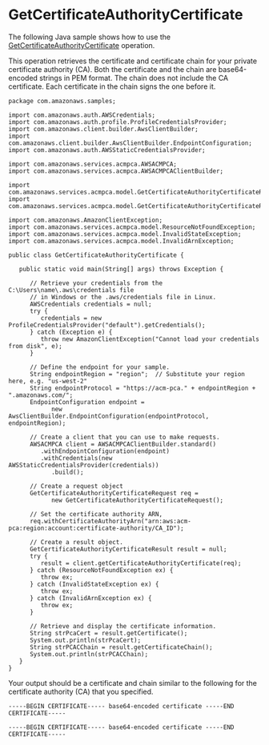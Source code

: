 # GetCertificateAuthorityCertificate<a name="JavaApi-GetCACertificate"></a>

The following Java sample shows how to use the [GetCertificateAuthorityCertificate](https://docs.aws.amazon.com/acm-pca/latest/APIReference/API_GetCertificateAuthorityCertificate.html) operation\.

This operation retrieves the certificate and certificate chain for your private certificate authority \(CA\)\. Both the certificate and the chain are base64\-encoded strings in PEM format\. The chain does not include the CA certificate\. Each certificate in the chain signs the one before it\.

```
package com.amazonaws.samples;

import com.amazonaws.auth.AWSCredentials;
import com.amazonaws.auth.profile.ProfileCredentialsProvider;
import com.amazonaws.client.builder.AwsClientBuilder;
import com.amazonaws.client.builder.AwsClientBuilder.EndpointConfiguration;
import com.amazonaws.auth.AWSStaticCredentialsProvider;

import com.amazonaws.services.acmpca.AWSACMPCA;
import com.amazonaws.services.acmpca.AWSACMPCAClientBuilder;

import com.amazonaws.services.acmpca.model.GetCertificateAuthorityCertificateRequest;
import com.amazonaws.services.acmpca.model.GetCertificateAuthorityCertificateResult;

import com.amazonaws.AmazonClientException;
import com.amazonaws.services.acmpca.model.ResourceNotFoundException;
import com.amazonaws.services.acmpca.model.InvalidStateException;
import com.amazonaws.services.acmpca.model.InvalidArnException;

public class GetCertificateAuthorityCertificate {

   public static void main(String[] args) throws Exception {

      // Retrieve your credentials from the C:\Users\name\.aws\credentials file
      // in Windows or the .aws/credentials file in Linux.
      AWSCredentials credentials = null;
      try {
         credentials = new ProfileCredentialsProvider("default").getCredentials();
      } catch (Exception e) {
         throw new AmazonClientException("Cannot load your credentials from disk", e);
      }

      // Define the endpoint for your sample.
      String endpointRegion = "region";  // Substitute your region here, e.g. "us-west-2"
      String endpointProtocol = "https://acm-pca." + endpointRegion + ".amazonaws.com/";
      EndpointConfiguration endpoint =
            new AwsClientBuilder.EndpointConfiguration(endpointProtocol, endpointRegion);

      // Create a client that you can use to make requests.
      AWSACMPCA client = AWSACMPCAClientBuilder.standard()
         .withEndpointConfiguration(endpoint)
         .withCredentials(new AWSStaticCredentialsProvider(credentials))
            .build();

      // Create a request object
      GetCertificateAuthorityCertificateRequest req =
            new GetCertificateAuthorityCertificateRequest();

      // Set the certificate authority ARN,
      req.withCertificateAuthorityArn("arn:aws:acm-pca:region:account:certificate-authority/CA_ID");

      // Create a result object.
      GetCertificateAuthorityCertificateResult result = null;
      try {
         result = client.getCertificateAuthorityCertificate(req);
      } catch (ResourceNotFoundException ex) {
         throw ex;
      } catch (InvalidStateException ex) {
         throw ex;
      } catch (InvalidArnException ex) {
         throw ex;
      }

      // Retrieve and display the certificate information.
      String strPcaCert = result.getCertificate();
      System.out.println(strPcaCert);
      String strPCACChain = result.getCertificateChain();
      System.out.println(strPCACChain);
   }
}
```

Your output should be a certificate and chain similar to the following for the certificate authority \(CA\) that you specified\. 

```
-----BEGIN CERTIFICATE----- base64-encoded certificate -----END CERTIFICATE-----
	
-----BEGIN CERTIFICATE----- base64-encoded certificate -----END CERTIFICATE-----
```